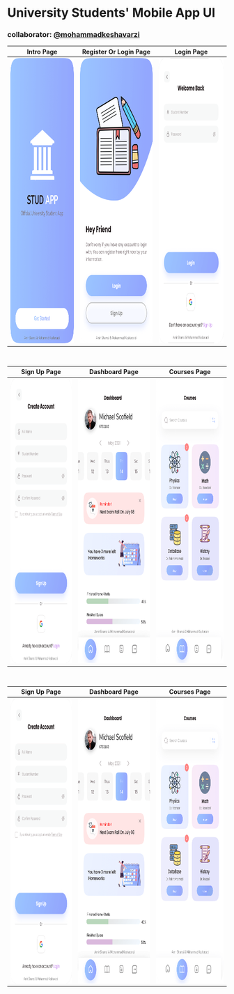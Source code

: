 # University Students' Mobile App UI
### collaborator: <a href="https://github.com/mohammadkeshavarzi">@mohammadkeshavarzi</a>


  
  Intro Page |  Register Or Login Page | Login Page
:-------------------------:|:-------------------------:|:-------------------------:
<img src="Intro.png" height="655" width="1200"> | <img src="Reg-or-Log-Page.png" height="655" width="1200"> | <img src="login.png" height="655" width="1200"> 

<br>

  Sign Up Page |  Dashboard Page | Courses Page
:-------------------------:|:-------------------------:|:-------------------------:
<img src="sign-up.png" height="655"> | <img src="Dashboard-Page.png" height="655"> | <img src="Courses-Page.png" height="655"> 

<br>

  Sign Up Page |  Dashboard Page | Courses Page
:-------------------------:|:-------------------------:|:-------------------------:
<img src="sign-up.png" height="655"> | <img src="Dashboard-Page.png" height="655"> | <img src="Courses-Page.png" height="655"> 
